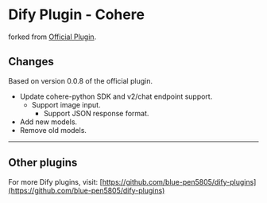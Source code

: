# Dify Plugin - Cohere

forked from [Official Plugin](https://github.com/langgenius/dify-official-plugins/tree/main/models/cohere).

## Changes

Based on version 0.0.8 of the official plugin.

- Update cohere-python SDK and v2/chat endpoint support.
  - Support image input.
    - Support JSON response format.
- Add new models.
- Remove old models.

---

## Other plugins

For more Dify plugins, visit: [https://github.com/blue-pen5805/dify-plugins](https://github.com/blue-pen5805/dify-plugins)
